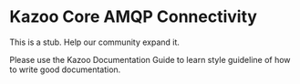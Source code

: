 # Kazoo Core AMQP Connectivity

This is a stub. Help our community expand it.

Please use the Kazoo Documentation Guide to learn style guideline of how to write good documentation.
